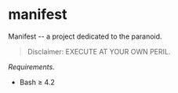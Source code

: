 # manifest
Manifest -- a project dedicated to the paranoid.

> Disclaimer: EXECUTE AT YOUR OWN PERIL.

*Requirements.*
* Bash ≥ 4.2
